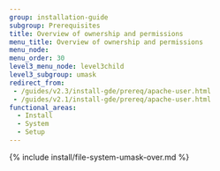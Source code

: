 ```yaml
---
group: installation-guide
subgroup: Prerequisites
title: Overview of ownership and permissions
menu_title: Overview of ownership and permissions
menu_node:
menu_order: 30
level3_menu_node: level3child
level3_subgroup: umask
redirect_from:
 - /guides/v2.3/install-gde/prereq/apache-user.html
 - /guides/v2.1/install-gde/prereq/apache-user.html
functional_areas:
  - Install
  - System
  - Setup
---
```


{% include install/file-system-umask-over.md %}

